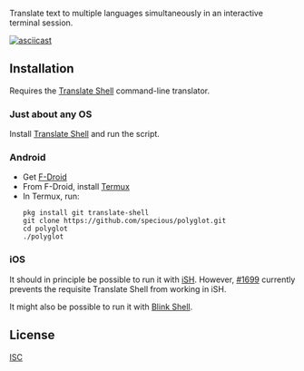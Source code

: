 Translate text to multiple languages simultaneously in an interactive terminal session.

[![asciicast](https://asciinema.org/a/541313.svg)](https://asciinema.org/a/541313)

## Installation

Requires the [Translate Shell](https://github.com/soimort/translate-shell) command-line translator.

### Just about any OS

Install [Translate Shell](https://github.com/soimort/translate-shell) and run the script.

### Android

- Get [F-Droid](https://f-droid.org)
- From F-Droid, install [Termux](https://f-droid.org/en/packages/com.termux/)
- In Termux, run:
  ```
  pkg install git translate-shell
  git clone https://github.com/specious/polyglot.git
  cd polyglot
  ./polyglot
  ```

### iOS

It should in principle be possible to run it with [iSH](https://github.com/ish-app/ish). However, [#1699](https://github.com/ish-app/ish/issues/1699#issuecomment-1332663802) currently prevents the requisite Translate Shell from working in iSH.

It might also be possible to run it with [Blink Shell](https://blink.sh).

## License

[ISC](LICENSE)
